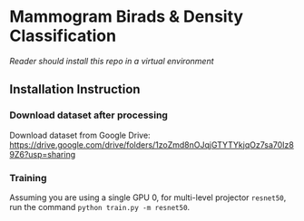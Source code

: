 # Mammogram Birads & Density Classification
_Reader should install this repo in a virtual environment_
## Installation Instruction
### Download dataset after processing
Download dataset from Google Drive: https://drive.google.com/drive/folders/1zoZmd8nOJqjGTYTYkjqOz7sa70Iz89Z6?usp=sharing
### Training
Assuming you are using a single GPU 0, for multi-level projector `resnet50`, run the command ``python train.py -m resnet50``. 



